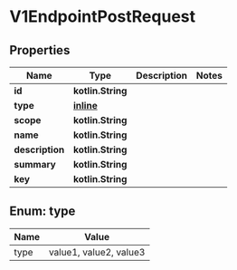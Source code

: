 
# V1EndpointPostRequest

## Properties
Name | Type | Description | Notes
------------ | ------------- | ------------- | -------------
**id** | **kotlin.String** |  | 
**type** | [**inline**](#Type) |  | 
**scope** | **kotlin.String** |  | 
**name** | **kotlin.String** |  | 
**description** | **kotlin.String** |  | 
**summary** | **kotlin.String** |  | 
**key** | **kotlin.String** |  | 


<a id="Type"></a>
## Enum: type
Name | Value
---- | -----
type | value1, value2, value3



